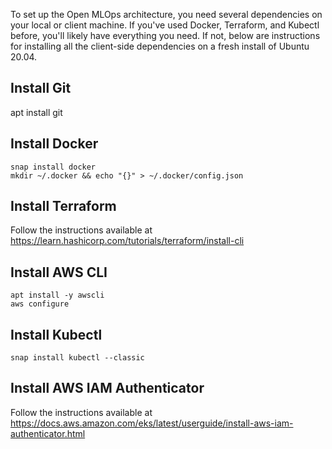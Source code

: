 To set up the Open MLOps architecture, you need several dependencies on your local or client machine. If you've used Docker, Terraform, and Kubectl before, you'll likely have everything you need. If not, below are instructions for installing all the client-side dependencies on a fresh install of Ubuntu 20.04.

## Install Git

apt install git

## Install Docker

```
snap install docker
mkdir ~/.docker && echo "{}" > ~/.docker/config.json
```

## Install Terraform

Follow the instructions available at https://learn.hashicorp.com/tutorials/terraform/install-cli

## Install AWS CLI

```
apt install -y awscli
aws configure
```

## Install Kubectl

```
snap install kubectl --classic
```

## Install AWS IAM Authenticator

Follow the instructions available at https://docs.aws.amazon.com/eks/latest/userguide/install-aws-iam-authenticator.html
